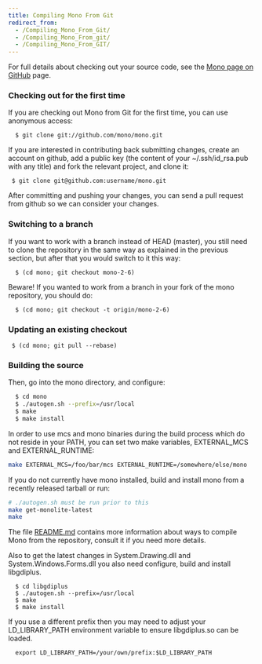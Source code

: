 ```yaml
---
title: Compiling Mono From Git
redirect_from:
  - /Compiling_Mono_From_Git/
  - /Compiling_Mono_From_git/
  - /Compiling_Mono_From_GIT/
---
```


For full details about checking out your source code, see the [Mono page on GitHub](https://github.com/mono) page.

### Checking out for the first time

If you are checking out Mono from Git for the first time, you can use anonymous access:

      $ git clone git://github.com/mono/mono.git

If you are interested in contributing back submitting changes, create an account on github, add a public key (the content of your ~/.ssh/id_rsa.pub with any title) and fork the relevant project, and clone it:

     $ git clone git@github.com:username/mono.git

After committing and pushing your changes, you can send a pull request from github so we can consider your changes.

### Switching to a branch

If you want to work with a branch instead of HEAD (master), you still need to clone the repository in the same way as explained in the previous section, but after that you would switch to it this way:

      $ (cd mono; git checkout mono-2-6)

Beware! If you wanted to work from a branch in your fork of the mono repository, you should do:

      $ (cd mono; git checkout -t origin/mono-2-6)

### Updating an existing checkout

     $ (cd mono; git pull --rebase)

### Building the source

Then, go into the mono directory, and configure:

``` bash
  $ cd mono
  $ ./autogen.sh --prefix=/usr/local
  $ make
  $ make install
```

In order to use mcs and mono binaries during the build process which do not reside in your PATH, you can set two make variables, EXTERNAL_MCS and EXTERNAL_RUNTIME:

``` bash
make EXTERNAL_MCS=/foo/bar/mcs EXTERNAL_RUNTIME=/somewhere/else/mono
```

If you do not currently have mono installed, build and install mono from a recently released tarball or run:

``` bash
# ./autogen.sh must be run prior to this
make get-monolite-latest
make
```

The file [README.md](https://github.com/mono/mono/blob/master/README.md) contains more information about ways to compile Mono from the repository, consult it if you need more details.

Also to get the latest changes in System.Drawing.dll and System.Windows.Forms.dll you also need configure, build and install libgdiplus.

      $ cd libgdiplus
      $ ./autogen.sh --prefix=/usr/local
      $ make
      $ make install

If you use a different prefix then you may need to adjust your LD_LIBRARY_PATH environment variable to ensure libgdiplus.so can be loaded.

      export LD_LIBRARY_PATH=/your/own/prefix:$LD_LIBRARY_PATH
